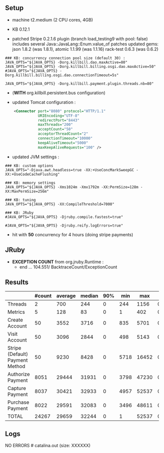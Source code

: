 ## Setup

- machine t2.medium (2 CPU cores, 4GB)

- KB 0.12.1
- patched Stripe 0.2.1.6 plugin (branch load_testing9 with pool: false)
  includes several Java::JavaLang::Enum.value_of patches
  updated gems: json 1.8.2 (was 1.8.1), atomic 1.1.99 (was 1.1.16)
                rack-test 0.6.3 (was 0.6.2)

```
### KB: concurrency connection pool size (default 30) :
JAVA_OPTS="${JAVA_OPTS} -Dorg.killbill.dao.maxActive=80"
JAVA_OPTS="${JAVA_OPTS} -Dorg.killbill.billing.osgi.dao.maxActive=50"
#JAVA_OPTS="${JAVA_OPTS} -Dorg.killbill.billing.osgi.dao.connectionTimeout=5s"

JAVA_OPTS="${JAVA_OPTS} -Dorg.killbill.payment.plugin.threads.nb=80"
```

- (**WITH** org.killbill.persistent.bus configuration)

- updated Tomcat configuration :
```xml
    <Connector port="8080" protocol="HTTP/1.1"
               URIEncoding="UTF-8"
               redirectPort="8443"
               maxThreads="200"
               acceptCount="50"
               acceptorThreadCount="2"
               connectionTimeout="10000"
               keepAliveTimeout="5000"
               maxKeepAliveRequests="100" />
```

- updated JVM settings :
```
### KB: custom options
JAVA_OPTS="-Djava.awt.headless=true -XX:+UseConcMarkSweepGC -XX:+UseCodeCacheFlushing"

### KB: memory settings
JAVA_OPTS="${JAVA_OPTS} -Xms1024m -Xmx1792m -XX:PermSize=128m -XX:MaxPermSize=256m"

### KB: tuning
JAVA_OPTS="${JAVA_OPTS} -XX:CompileThreshold=7000"

### KB: JRuby
#JAVA_OPTS="${JAVA_OPTS} -Djruby.compile.fastest=true"

#JAVA_OPTS="${JAVA_OPTS} -Djruby.reify.logErrors=true"
```

- hit with **50** concurrency for 4 hours (doing stripe payments)


## JRuby

- **EXCEPTION COUNT** from org.jruby.Runtime :
  * end  ... 104.551/ BacktraceCount/ExceptionCount

## Results

|                                 | #count | average | median | 90% |  min |   max |   errors | bandwidth |
| ------------------------------- | ------ | ------- | ------ | --- | ---- | ----- | -------- | --------- |
|                         Threads |      2 |     700 |    244 |   0 |  244 |  1156 | 0.00000% |    0.02/s |
|                         Metrics |      5 |     128 |     83 |   0 |    1 |   402 | 0.20000% |    0.02/s |
|                  Create Account |     50 |    3552 |   3716 |   0 |  835 |  5701 | 0.00000% |     1.3/s |
|                   Visit Account |     50 |    3096 |   2844 |   0 |  498 |  5143 | 0.00000% |     1.8/s |
| Stripe (Default) Payment Method |     50 |    9230 |   8428 |   0 | 5718 | 16452 | 0.00000% |    1.08/s |
|               Authorize Payment |   8051 |   29444 |  31931 |   0 | 3798 | 47230 | 0.00000% |    0.49/s |
|                 Capture Payment |   8037 |   30421 |  32933 |   0 | 4957 | 52537 | 0.00000% |    0.43/s |
|                Purchase Payment |   8022 |   29591 |  32083 |   0 | 3496 | 48611 | 0.00000% |    0.49/s |
|                           TOTAL |  24267 |   29659 |  32244 |   0 |    1 | 52537 | 0.00004% |    1.46/s |

## Logs

NO ERRORS # catalina.out (size: XXXXXX)
